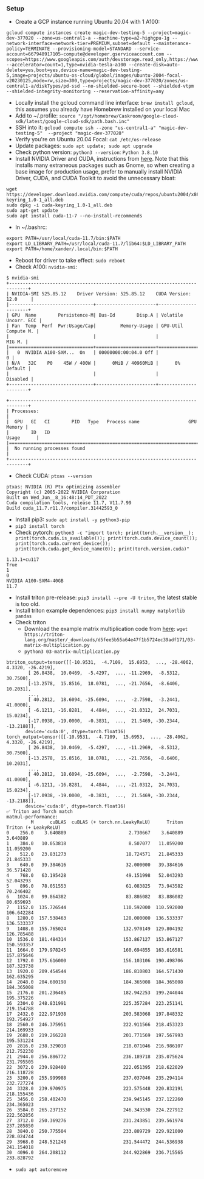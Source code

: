 ### Setup
- Create a GCP instance running Ubuntu 20.04 with 1 A100:
```
gcloud compute instances create magic-dev-testing-5 --project=magic-dev-377020 --zone=us-central1-a --machine-type=a2-highgpu-1g --network-interface=network-tier=PREMIUM,subnet=default --maintenance-policy=TERMINATE --provisioning-model=STANDARD --service-account=667948917105-compute@developer.gserviceaccount.com --scopes=https://www.googleapis.com/auth/devstorage.read_only,https://www.googleapis.com/auth/logging.write,https://www.googleapis.com/auth/monitoring.write,https://www.googleapis.com/auth/servicecontrol,https://www.googleapis.com/auth/service.management.readonly,https://www.googleapis.com/auth/trace.append --accelerator=count=1,type=nvidia-tesla-a100 --create-disk=auto-delete=yes,boot=yes,device-name=magic-dev-testing-5,image=projects/ubuntu-os-cloud/global/images/ubuntu-2004-focal-v20230125,mode=rw,size=300,type=projects/magic-dev-377020/zones/us-central1-a/diskTypes/pd-ssd --no-shielded-secure-boot --shielded-vtpm --shielded-integrity-monitoring --reservation-affinity=any
```
- Locally install the gcloud command line interface: `brew install gcloud`, this assumes you already have Homebrew installed on your local Mac
- Add to ~/.profile: `source "/opt/homebrew/Caskroom/google-cloud-sdk/latest/google-cloud-sdk/path.bash.inc"`
- SSH into it: `gcloud compute ssh --zone "us-central1-a" "magic-dev-testing-5"  --project "magic-dev-377020"`
- Verify you're on Ubuntu 20.04 Focal: `cat /etc/os-release`
- Update packages: `sudo apt update; sudo apt upgrade`
- Check python version: `python3 --version`: `Python 3.8.10`
- Install NVIDIA Driver and CUDA, instructions from [here](https://docs.nvidia.com/datacenter/tesla/tesla-installation-notes/index.html). Note that this installs many extraneous packages such as Gnome, so when creating a base image for production usage, prefer to manually install NVIDIA Driver, CUDA, and CUDA Toolkit to avoid the unnecessary bloat:
```
wget https://developer.download.nvidia.com/compute/cuda/repos/ubuntu2004/x86_64/cuda-keyring_1.0-1_all.deb
sudo dpkg -i cuda-keyring_1.0-1_all.deb
sudo apt-get update
sudo apt install cuda-11-7 --no-install-recommends
```
- In ~/.bashrc:
```
export PATH=/usr/local/cuda-11.7/bin:$PATH
export LD_LIBRARY_PATH=/usr/local/cuda-11.7/lib64:$LD_LIBRARY_PATH
export PATH=/home/xander/.local/bin:$PATH
```
- Reboot for driver to take effect: `sudo reboot`
- Check A100: `nvidia-smi`:
```
$ nvidia-smi
+-----------------------------------------------------------------------------+
| NVIDIA-SMI 525.85.12    Driver Version: 525.85.12    CUDA Version: 12.0     |
|-------------------------------+----------------------+----------------------+
| GPU  Name        Persistence-M| Bus-Id        Disp.A | Volatile Uncorr. ECC |
| Fan  Temp  Perf  Pwr:Usage/Cap|         Memory-Usage | GPU-Util  Compute M. |
|                               |                      |               MIG M. |
|===============================+======================+======================|
|   0  NVIDIA A100-SXM...  On   | 00000000:00:04.0 Off |                    0 |
| N/A   32C    P0    45W / 400W |      0MiB / 40960MiB |      0%      Default |
|                               |                      |             Disabled |
+-------------------------------+----------------------+----------------------+

+-----------------------------------------------------------------------------+
| Processes:                                                                  |
|  GPU   GI   CI        PID   Type   Process name                  GPU Memory |
|        ID   ID                                                   Usage      |
|=============================================================================|
|  No running processes found                                                 |
+-----------------------------------------------------------------------------+
```
- Check CUDA: `ptxas --version`
```
ptxas: NVIDIA (R) Ptx optimizing assembler
Copyright (c) 2005-2022 NVIDIA Corporation
Built on Wed_Jun__8_16:48:14_PDT_2022
Cuda compilation tools, release 11.7, V11.7.99
Build cuda_11.7.r11.7/compiler.31442593_0
```
- Install pip3: `sudo apt install -y python3-pip`
- `pip3 install torch`
- Check pytorch: `python3 -c "import torch; print(torch.__version__); print(torch.cuda.is_available()); print(torch.cuda.device_count()); print(torch.cuda.current_device()); print(torch.cuda.get_device_name(0)); print(torch.version.cuda)"`
```
1.13.1+cu117
True
1
0
NVIDIA A100-SXM4-40GB
11.7
```
- Install triton pre-release: `pip3 install --pre -U triton`, the latest stable is too old.
- Install triton example dependences: `pip3 install numpy matplotlib pandas`
- Check triton
    - Download the example matrix multiplication code from [here](https://triton-lang.org/master/getting-started/tutorials/03-matrix-multiplication.html): `wget https://triton-lang.org/master/_downloads/d5fee5b55a64e47f1b5724ec39adf171/03-matrix-multiplication.py`
    - `python3 03-matrix-multiplication.py`
```
btriton_output=tensor([[-10.9531,  -4.7109,  15.6953,  ..., -28.4062,   4.3320, -26.4219],
        [ 26.8438,  10.0469,  -5.4297,  ..., -11.2969,  -8.5312,  30.7500],
        [-13.2578,  15.8516,  18.0781,  ..., -21.7656,  -8.6406,  10.2031],
        ...,
        [ 40.2812,  18.6094, -25.6094,  ...,  -2.7598,  -3.2441,  41.0000],
        [ -6.1211, -16.8281,   4.4844,  ..., -21.0312,  24.7031,  15.0234],
        [-17.0938, -19.0000,  -0.3831,  ...,  21.5469, -30.2344, -13.2188]],
       device='cuda:0', dtype=torch.float16)
torch_output=tensor([[-10.9531,  -4.7109,  15.6953,  ..., -28.4062,   4.3320, -26.4219],
        [ 26.8438,  10.0469,  -5.4297,  ..., -11.2969,  -8.5312,  30.7500],
        [-13.2578,  15.8516,  18.0781,  ..., -21.7656,  -8.6406,  10.2031],
        ...,
        [ 40.2812,  18.6094, -25.6094,  ...,  -2.7598,  -3.2441,  41.0000],
        [ -6.1211, -16.8281,   4.4844,  ..., -21.0312,  24.7031,  15.0234],
        [-17.0938, -19.0000,  -0.3831,  ...,  21.5469, -30.2344, -13.2188]],
       device='cuda:0', dtype=torch.float16)
✅ Triton and Torch match
matmul-performance:
         M      cuBLAS  cuBLAS (+ torch.nn.LeakyReLU)      Triton  Triton (+ LeakyReLU)
0    256.0    3.640889                       2.730667    3.640889              3.640889
1    384.0   10.053818                       8.507077   11.059200             11.059200
2    512.0   23.831273                      18.724571   21.845333             21.845333
3    640.0   39.384616                      32.000000   39.384616             36.571428
4    768.0   63.195428                      49.151998   52.043293             52.043293
5    896.0   78.051553                      61.083825   73.943582             70.246402
6   1024.0   99.864382                      83.886082   83.886082             80.659693
7   1152.0  135.726544                     110.592000  110.592000            106.642284
8   1280.0  157.538463                     128.000000  136.533337            136.533337
9   1408.0  155.765024                     132.970149  129.804192            126.785488
10  1536.0  181.484314                     153.867127  153.867127            150.593357
11  1664.0  179.978245                     160.694855  163.616581            157.875646
12  1792.0  175.616000                     156.103106  190.498706            187.323738
13  1920.0  209.454544                     186.810803  164.571430            162.635295
14  2048.0  204.600198                     184.365008  184.365008            184.365008
15  2176.0  201.236485                     182.942253  199.244044            195.375226
16  2304.0  248.831991                     225.357284  223.251141            219.154788
17  2432.0  222.971938                     203.583068  197.848332            193.754927
18  2560.0  246.375951                     222.911566  218.453323            214.169933
19  2688.0  219.266228                     201.771569  197.567993            195.531224
20  2816.0  238.329010                     218.071046  216.986107            212.752230
21  2944.0  256.886772                     236.189718  235.075624            231.795505
22  3072.0  239.928400                     222.051395  218.622029            216.118728
23  3200.0  255.999988                     237.037046  235.294114            232.727274
24  3328.0  239.970975                     223.575448  220.832191            218.155436
25  3456.0  258.402470                     239.945145  237.122260            234.365023
26  3584.0  265.237152                     246.343530  224.227912            222.562856
27  3712.0  250.369276                     231.243851  239.561974            237.285850
28  3840.0  250.775504                     233.809729  229.921000            228.024744
29  3968.0  248.521248                     231.544472  244.536938            241.154018
30  4096.0  264.208112                     244.922869  236.715565            233.828792
```
- `sudo apt autoremove`
